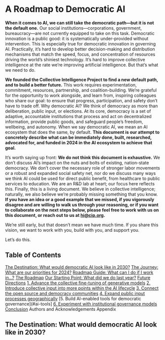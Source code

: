 # A Roadmap to Democratic AI

<b> When it comes to AI, we can still take the democratic path—but it is not the default one.</b> Our social institutions—corporations, government, bureaucracy—are not currently equipped to take on this task. Democratic innovation is a public good: it is systematically under-provided without intervention. This is especially true for democratic innovation in governing AI. Practically, it’s hard to develop better decision-making and distribution mechanisms that match the speed, focus, and concentration of resources driving the world’s shiniest technology. It’s hard to improve collective intelligence at the rate we’re improving artificial intelligence. But that’s what we need to do.

<b> We founded the Collective Intelligence Project to find a new default path, and to build a better future.</b> This work requires experimentation, commitment, resources, partnership, and coalition-building. We’re grateful for the opportunity to work alongside, and learn from, inspiring colleagues who share our goal: to ensure that progress, participation, and safety don’t have to trade off. Why democratic AI? We think of democracy as more than deliberation, public input, or elections. At its core, democracy is a set of adaptive, accountable institutions that process and act on decentralized information, provide public goods, and safeguard people’s freedom, wellbeing, and autonomy. When we say democratic AI, we mean an AI ecosystem that does the same, by default. <b>This document is our attempt to concretely describe what can be immediately done, built, researched, advocated for, and funded in 2024 in the AI ecosystem to achieve that goal.</b>

It’s worth saying up front: <b> We do not think this document is exhaustive.</b> We don’t discuss AI’s impact on the nuts and bolts of existing, nation-state democracy. We don’t cover the necessary role of stronger labor movements or a robust and expanded social safety net, nor do we discuss many ways we think AI could be used for direct public benefit, from healthcare to public services to education. We are an R&D lab at heart; our focus here reflects this. Finally, this is a living document. We believe in collective intelligence; naturally, we also believe we’re probably missing something that you know. <b> If you have an idea or a good example that we missed, if you vigorously disagree and are willing to walk us through your reasoning, or if you want to collaborate on the next steps below, please feel free to work with us on this document, or reach out to us at hi@cip.org.</b>

We’re still early, but that doesn’t mean we have much time. If you share this vision, we want to work with you, build with you, and support you. 

Let’s do this.


<!-- MKDOCS IGNORE -->

## Table of Contents

[The Destination: What would democratic AI look like in 2030?](#destination)
[The Journey: What are our priorities for 2024?](#priorities-2024)
[Roadmap Guide: What can I do if I work in…?](#roadmap-guide)
[The Roadmap](#roadmap)
[Our Starting Point: What did we do last year?](#starting-point)
[Future Directions](#future-directions)
[1. Advance the collective fine-tuning of generative models](#fine-tuning)
[2. Introduce collective input into more points within the AI lifecycle](#collective-input)
[3. Connect the open source and democracy communities](#open-source-democracy)
[4. Expand public input processes geographically](#public-input)
[5. Build AI-enabled tools for democratic governance](#ai-tools]
[6. Experiment with institutional governance models](#institutional)
[Conclusion](#conclusion)
Authors and Acknowledgements 
Appendix

<!-- MKDOCS IGNORE -->

<a name="destination"> </a>

## The Destination: What would democratic AI look like in 2030?







<!--
**joalcip/joalcip** is a ✨ _special_ ✨ repository because its `README.md` (this file) appears on your GitHub profile.

Here are some ideas to get you started:

- 🔭 I’m currently working on ...
- 🌱 I’m currently learning ...
- 👯 I’m looking to collaborate on ...
- 🤔 I’m looking for help with ...
- 💬 Ask me about ...
- 📫 How to reach me: ...
- 😄 Pronouns: ...
- ⚡ Fun fact: ...
-->

